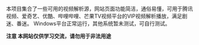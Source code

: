 本项目集合了一些可用的视频解析源，网站页面功能简洁，通俗易懂，可用于腾讯视频、爱奇艺、优酷、哔哩哔哩、芒果TV视频平台的VIP视频解析播放，满足剧迷、番迷。
Windows平台正常运行，其他系统暂未测试，可自行测试。






<b>注意
本网站仅供学习交流，请勿用于非法用途</b>
